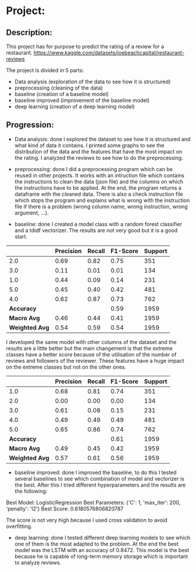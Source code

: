 # Project:

## Description:
This project has for purpose to predict the rating of a review for a restaurant.
https://www.kaggle.com/datasets/joebeachcapital/restaurant-reviews

The project is divided in 5 parts:
- Data analysis (exploration of the data to see how it is structured)
- preprocessing (cleaning of the data)
- baseline (creation of a baseline model)
- baseline improved (improvement of the baseline model)
- deep learning (creation of a deep learning model)

## Progression:
- Data analysis: done
I explored the dataset to see how it is structured and what kind of data it contains.
I printed some graphs to see the distribution of the data and the features that have the most impact on the rating.
I analyzed the reviews to see how to do the preprocessing.

- preprocessing: done
I did a preprocessing program which can be reused in other projects. It works with an intruction file which contains the instructions to clean the data (json file) and the columns on which the instructions have to be applied. At the end, the program returns a dataframe with the cleaned data.
There is also a check instruction file which stops the program and explains what is wrong with the instruction file if there is a problem (wrong column name, wrong instruction, wrong argument, ...).

- baseline: done
I created a model class with a random forest classifier and a tdidf vectorizer. The results are not very good but it is a good start.

|    | Precision | Recall | F1-Score | Support |
|----|-----------|--------|----------|---------|
| 2.0 | 0.69      | 0.82   | 0.75     | 351     |
| 3.0 | 0.11      | 0.01   | 0.01     | 134     |
| 1.0 | 0.44      | 0.09   | 0.14     | 231     |
| 5.0 | 0.45      | 0.40   | 0.42     | 481     |
| 4.0 | 0.62      | 0.87   | 0.73     | 762     |
| **Accuracy** |          |        | 0.59     | 1959    |
| **Macro Avg** | 0.46      | 0.44   | 0.41     | 1959    |
| **Weighted Avg** | 0.54   | 0.59   | 0.54     | 1959    |

I developed the same model with other columns of the dataset and the results are a little better but the main changement is that the extreme classes have a better score because of the utilisation of the number of reviews and followers of the reviewer. These features have a huge impact on the extreme classes but not on the other ones.

|    | Precision | Recall | F1-Score | Support |
|----|-----------|--------|----------|---------|
| 1.0 | 0.68      | 0.81   | 0.74     | 351     |
| 2.0 | 0.00      | 0.00   | 0.00     | 134     |
| 3.0 | 0.61      | 0.08   | 0.15     | 231     |
| 4.0 | 0.49      | 0.49   | 0.49     | 481     |
| 5.0 | 0.65      | 0.86   | 0.74     | 762     |
| **Accuracy** |          |        | 0.61     | 1959    |
| **Macro Avg** | 0.49      | 0.45   | 0.42     | 1959    |
| **Weighted Avg** | 0.57   | 0.61   | 0.56     | 1959    |


- baseline improved: done
I improved the baseline, to do this I tested several baselines to see which combination of model and vectorizer is the best. After this I tried different hyperparameters and the results are the following:

Best Model: LogisticRegression
Best Parameters: {'C': 1, 'max_iter': 200, 'penalty': 'l2'}
Best Score: 0.6180576806820787

The score is not very high because I used cross validation to avoid overfitting.

- deep learning: done
I tested different deep learning models to see which one of them is the most adapted to the problem. At the end the best model was the LSTM with an accuracy of 0.8472. This model is the best because he is capable of long-term memory storage which is important to analyze reviews.


